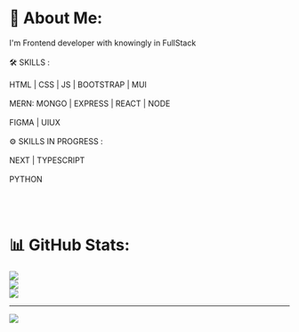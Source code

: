 # 💫 About Me:
I'm Frontend developer with knowingly in FullStack<br><br>🛠 SKILLS  :<br><br>  HTML | CSS  | JS | BOOTSTRAP | MUI <br><br>  MERN: MONGO | EXPRESS | REACT | NODE<br><br> FIGMA | UIUX<br><br>⚙ SKILLS IN PROGRESS :<br><br>  NEXT | TYPESCRIPT <br><br>  PYTHON<br><br><br><br>

# 📊 GitHub Stats:
![](https://github-readme-stats.vercel.app/api?username=josemek098dev&theme=dark&hide_border=false&include_all_commits=false&count_private=false)<br/>
![](https://github-readme-streak-stats.herokuapp.com/?user=josemek098dev&theme=dark&hide_border=false)<br/>
![](https://github-readme-stats.vercel.app/api/top-langs/?username=josemek098dev&theme=dark&hide_border=false&include_all_commits=false&count_private=false&layout=compact)

---
[![](https://visitcount.itsvg.in/api?id=josemek098dev&icon=0&color=0)](https://visitcount.itsvg.in)

<!-- Proudly created with GPRM ( https://gprm.itsvg.in ) -->
